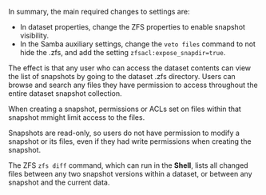 ---
---

In summary, the main required changes to settings are:

* In dataset properties, change the ZFS properties to enable snapshot visibility.
* In the Samba auxiliary settings, change the `veto files` command to not hide the <file>.zfs</file>, and add the setting `zfsacl:expose_snapdir=true`.

The effect is that any user who can access the dataset contents can view the list of snapshots by going to the dataset <file>.zfs</file> directory.
Users can browse and search any files they have permission to access throughout the entire dataset snapshot collection.

When creating a snapshot, permissions or ACLs set on files within that snapshot mmight limit access to the files.

Snapshots are read-only, so users do not have permission to modify a snapshot or its files, even if they had write permissions when creating the snapshot.

The ZFS `zfs diff` command, which can run in the **Shell**, lists all changed files between any two snapshot versions within a dataset, or between any snapshot and the current data.